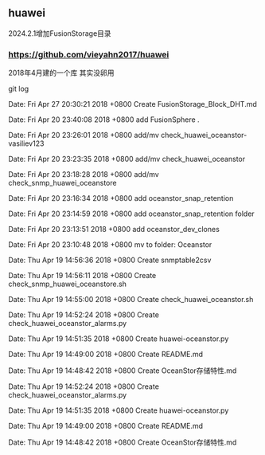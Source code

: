 ## huawei

2024.2.1增加FusionStorage目录

### https://github.com/vieyahn2017/huawei

2018年4月建的一个库
其实没卵用

git log

Date:   Fri Apr 27 20:30:21 2018 +0800
Create FusionStorage_Block_DHT.md

Date:   Fri Apr 20 23:40:08 2018 +0800
add FusionSphere .

Date:   Fri Apr 20 23:26:01 2018 +0800
add/mv check_huawei_oceanstor-vasiliev123

Date:   Fri Apr 20 23:23:35 2018 +0800
add/mv check_huawei_oceanstor

Date:   Fri Apr 20 23:18:28 2018 +0800
add/mv check_snmp_huawei_oceanstore

Date:   Fri Apr 20 23:16:34 2018 +0800
add oceanstor_snap_retention

Date:   Fri Apr 20 23:14:59 2018 +0800
add oceanstor_snap_retention  folder

Date:   Fri Apr 20 23:13:51 2018 +0800
add oceanstor_dev_clones

Date:   Fri Apr 20 23:10:48 2018 +0800
mv to folder: Oceanstor

Date:   Thu Apr 19 14:56:36 2018 +0800
Create snmptable2csv

Date:   Thu Apr 19 14:56:11 2018 +0800
Create check_snmp_huawei_oceanstore.sh

Date:   Thu Apr 19 14:55:00 2018 +0800
Create check_huawei_oceanstor.sh

Date:   Thu Apr 19 14:52:24 2018 +0800
Create check_huawei_oceanstor_alarms.py

Date:   Thu Apr 19 14:51:35 2018 +0800
Create huawei-oceanstor.py

Date:   Thu Apr 19 14:49:00 2018 +0800
Create README.md

Date:   Thu Apr 19 14:48:42 2018 +0800
Create OceanStor存储特性.md

Date:   Thu Apr 19 14:52:24 2018 +0800
Create check_huawei_oceanstor_alarms.py

Date:   Thu Apr 19 14:51:35 2018 +0800
Create huawei-oceanstor.py

Date:   Thu Apr 19 14:49:00 2018 +0800
Create README.md

Date:   Thu Apr 19 14:48:42 2018 +0800
Create OceanStor存储特性.md

